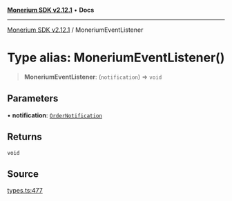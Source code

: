 [**Monerium SDK v2.12.1**](../README.md) • **Docs**

---

[Monerium SDK v2.12.1](../README.md) / MoneriumEventListener

# Type alias: MoneriumEventListener()

> **MoneriumEventListener**: (`notification`) => `void`

## Parameters

• **notification**: [`OrderNotification`](OrderNotification.md)

## Returns

`void`

## Source

[types.ts:477](https://github.com/monerium/js-monorepo/blob/63219fde0f935acb35ce19f47571455bbfc0ffa7/packages/sdk/src/types.ts#L477)
